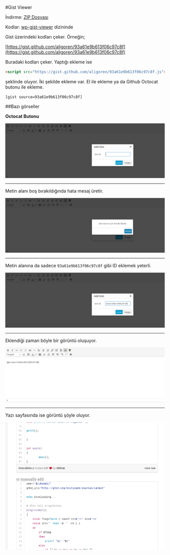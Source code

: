 #Gist Viewer

İndirme: [ZIP Dosyası](https://github.com/aligoren/wp-gist-viewer/raw/master/wp-gist-viewer.zip)

Kodlar: [wp-gist-viewer](wp-gist-viewer) dizininde

Gist üzerindeki kodları çeker. Örneğin;

[https://gist.github.com/aligoren/93a61e9b613f06c97c8f](https://gist.github.com/aligoren/93a61e9b613f06c97c8f)

Buradaki kodları çeker. Yaptığı ekleme ise

```html
<script src="https://gist.github.com/aligoren/93a61e9b613f06c97c8f.js"></script>
```

şeklinde oluyor. İki şekilde ekleme var. El ile ekleme ya da Github Octocat butonu ile ekleme.

```code
[gist source=93a61e9b613f06c97c8f]
```

##Bazı görseller

**Octocat Butonu**

![gist1.png](gist1.png)

-------------------------

Metin alanı boş bırakıldığında hata mesaj üretir.

![gist2.png](gist2.png)

-------------------------

Metin alanına da sadece `93a61e9b613f06c97c8f` gibi ID eklemek yeterli.

![gist3.png](gist3.png)

-------------------------

Eklendiği zaman böyle bir görüntü oluşuyor.

![gist4.png](gist4.png)

-------------------------

Yazı sayfasında ise görüntü şöyle oluyor.

![gist5.png](gist5.png)
